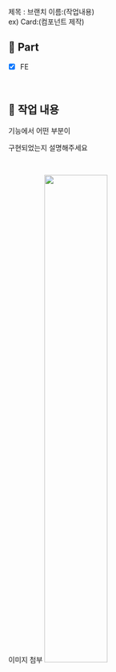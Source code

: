 제목 : 브랜치 이름:(작업내용) </br>
ex) Card:(컴포넌트 제작)

## 🔘 Part

- [x] FE

<br/>

## 🔎 작업 내용

기능에서 어떤 부분이

구현되었는지 설명해주세요

  <br/>

이미지 첨부
<img src="파일주소" width="50%" height="50%"/>

<br/>
